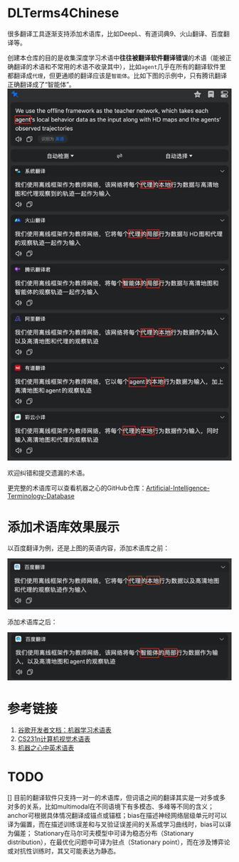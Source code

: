 # DLTerms4Chinese

很多翻译工具逐渐支持添加术语库，比如DeepL、有道词典9、火山翻译、百度翻译等。

创建本仓库的目的是收集深度学习术语中**往往被翻译软件翻译错误**的术语（能被正确翻译的术语和不常用的术语不收录其中），比如`agent`几乎在所有的翻译软件里都翻译成`代理`，但更通顺的翻译应该是`智能体`。比如下图的示例中，只有腾讯翻译正确翻译成了“智能体”。
![图片1](./images/dlterms4chinese_01.jpeg)

欢迎纠错和提交遗漏的术语。

更完整的术语库可以查看机器之心的GitHub仓库：[Artificial-Intelligence-Terminology-Database](https://github.com/jiqizhixin/Artificial-Intelligence-Terminology-Database)

# 添加术语库效果展示

以百度翻译为例，还是上图的英语内容，添加术语库之前：

![图片2](./images/dlterms4chinese_03.jpg)

添加术语库之后：

![图片3](./images/dlterms4chinese_02.jpeg)


# 参考链接

1. [谷歌开发者文档：机器学习术语表](https://developers.google.cn/machine-learning/glossary?hl=zh-cn)
2. [CS231n计算机视觉术语表](https://cloud.tencent.com/developer/news/105798)
3. [机器之心中英术语表](https://www.jiqizhixin.com/articles/2017-07-10-8)

# TODO 
[] 目前的翻译软件只支持一对一的术语库，但词语之间的翻译其实是一对多或多对多的关系，比如multimodal在不同语境下有多模态、多峰等不同的含义；anchor可根据具体情况翻译成锚点或锚框；bias在描述神经网络层级单元时可以译为偏置，而在描述训练误差和与叉验证误差间的关系或学习曲线时，bias可以译为偏差； Stationary在马尔可夫模型中可译为稳态分布（Stationary distribution），在最优化问题中可译为驻点（Stationary point），而在涉及博弈论或对抗性训练时，其又可能表达为静态。

